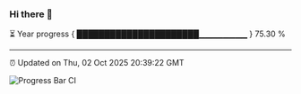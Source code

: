 ### Hi there 👋

⏳ Year progress { ██████████████████████▁▁▁▁▁▁▁▁ } 75.30 %

---

⏰ Updated on Thu, 02 Oct 2025 20:39:22 GMT

![Progress Bar CI](https://github.com/IshwaranRudhara/GIT-ACTION/workflows/Progress%20Bar%20CI/badge.svg)

